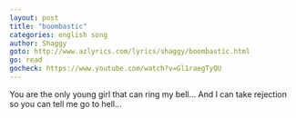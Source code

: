 ```yaml
---
layout: post
title: "boombastic"
categories: english song
author: Shaggy
goto: http://www.azlyrics.com/lyrics/shaggy/boombastic.html
go: read
gocheck: https://www.youtube.com/watch?v=Gl1raegTyQU
---
```

You are the only young girl that can ring my bell... And I can take rejection so you can tell me go to hell...
